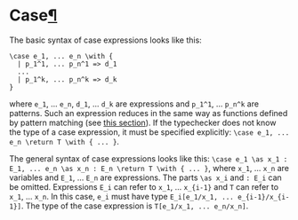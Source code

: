 <h1 id="case">Case<a class="headerlink" href="#case" title="Permanent link">&para;</a></h1>

The basic syntax of case expressions looks like this:

```arend
\case e_1, ... e_n \with {
  | p_1^1, ... p_n^1 => d_1
  ...
  | p_1^k, ... p_n^k => d_k
}
```

where `e_1`, ... `e_n`, `d_1`, ... `d_k` are expressions and `p_1^1`, ... `p_n^k` are patterns.
Such an expression reduces in the same way as functions defined by pattern matching (see [this section](/language-reference/definitions/functions/#pattern-matching)).
If the typechecker does not know the type of a case expression, it must be specified explicitly: `\case e_1, ... e_n \return T \with { ... }`.

The general syntax of case expressions looks like this:
`\case e_1 \as x_1 : E_1, ... e_n \as x_n : E_n \return T \with { ... }`,
where `x_1`, ... `x_n` are variables and `E_1`, ... `E_n` are expressions.
The parts `\as x_i` and `: E_i` can be omitted.
Expressions `E_i` can refer to `x_1`, ... `x_{i-1}` and `T` can refer to `x_1`, ... `x_n`.
In this case, `e_i` must have type `E_i[e_1/x_1, ... e_{i-1}/x_{i-1}]`.
The type of the case expression is `T[e_1/x_1, ... e_n/x_n]`.
